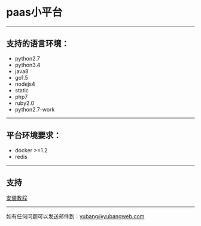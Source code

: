 # paas小平台

* * * * *

## 支持的语言环境：
* python2.7
* python3.4
* java8
* go1.5
* nodejs4
* static
* php7
* ruby2.0
* python2.7-work

* * * * *

## 平台环境要求：
* docker >=1.2
* redis

* * * * *

## 支持

[安装教程](./tree/master/doc/about.md)

* * * * *
如有任何问题可以发送邮件到：yubang@yubangweb.com